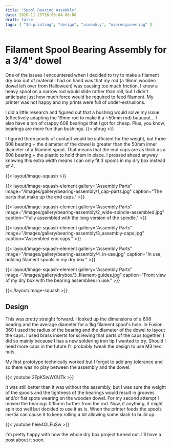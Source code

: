 ```yaml
---
title: "Spool Bearing Assembly"
date: 2020-11-25T16:08:04-08:00
draft: false
tags: [ "3d-printing", "design", "assembly", "overengineering" ]
---
```


# Filament Spool Bearing Assembly for a 3/4" dowel

One of the issues I encountered when I decided to try to make a filament dry box out of material I had on hand was that my rod (a 19mm wooden dowel left over from Halloween) was causing too much friction. I knew a heavy spool on a narrow rod would slide rather than roll, but I didn't anticipate just how much force would be required to feed filament. My printer was not happy and my prints were full of under-extrusions.

I did a little research and figured out that a bushing would solve my issue (effectively adapting the 19mm rod to make it a ~50mm rod) buuuuut... I also have a ton of crappy 608 bearings that I got for cheap. Plus, you know, bearings are more fun than bushings. {{< shrug >}}

I figured three points of contact would be sufficient for the weight, but three 608 bearing + the diameter of the dowel is greater than the 50mm inner diameter of a filament spool. That means that the end caps are as thick as a 608 bearing + the plastic to hold them in place. I pressed ahead anyway knowing this extra width means I can only fit 3 spools in my dry box instead of 4.

{{< layout/image-squash >}}

{{< layout/image-squash-element gallery="Assembly Parts" image="/images/gallery/bearing-assembly/1_cap-parts.jpg" caption="The parts that make up the end caps." >}}

{{< layout/image-squash-element gallery="Assembly Parts" image="/images/gallery/bearing-assembly/2_wide-spindle-assembled.jpg" caption="Fully assembled with the long version of the spindle." >}}

{{< layout/image-squash-element gallery="Assembly Parts" image="/images/gallery/bearing-assembly/3_assembly-caps.jpg" caption="Assembled end caps." >}}

{{< layout/image-squash-element gallery="Assembly Parts" image="/images/gallery/bearing-assembly/4_in-use.jpg" caption="In use, holding filament spools in my dry box." >}}

{{< layout/image-squash-element gallery="Assembly Parts" image="/images/gallery/drybox/3_filament-guides.jpg" caption="Front view of my dry box with the bearing assemblies in use." >}}

{{< /layout/image-squash >}}

## Design

This was pretty straight forward. I looked up the dimensions of a 608 bearing and the average diameter for a 1kg filament spool's hole. In Fusion 360 I used the radius of the bearing and the diameter of the dowel to layout the caps. I used brass inserts for screwing that parts of the caps together. I did so mainly because I has a new soldering iron tip I wanted to try. Should I need more caps in the future I'll probably tweak the design to use M3 hex nuts.

My first prototype technically worked but I forgot to add any tolerance and so there was no play between the assembly and the dowel.

{{< youtube 2FpKSwWCUTk >}}

It was still better than it was without the assembly, but I was sure the  weight of the spools and the tightness of the bearings would result in grooves and/or flat spots wearing on the wooden dowel. For my second attempt I moved the bearings 0.15mm further from the rod. Now, if anything, it might spin too well but decided to use it as is. When the printer feeds the spools inertia can cause it to keep rolling a bit allowing some slack to build up.

{{< youtube heie4OLFuSw >}}

I'm pretty happy with how the whole dry box project turned out. I'll have a post about it soon.
